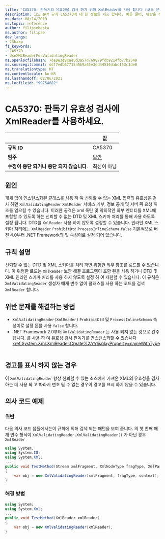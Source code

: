 ```yaml
---
title: 'CA5370: 판독기의 유효성을 검사 하기 위해 XmlReader를 사용 합니다 (코드 분석).'
description: 코드 분석 규칙 CA5370에 대 한 정보를 제공 합니다. 예를 들어, 위반을 해결 하는 방법, 위반 하는 경우를 포함 합니다.
ms.date: 08/14/2019
ms.topic: reference
author: filipsebesta
ms.author: filipse
dev_langs:
- CSharp
f1_keywords:
- CA5370
- UseXMLReaderForValidatingReader
ms.openlocfilehash: 7de9e3e9cae6d3a57d769879fdb9214fb77b2549
ms.sourcegitcommit: ddf7edb67715a5b9a45e3dd44536dabc153c1de0
ms.translationtype: MT
ms.contentlocale: ko-KR
ms.lasthandoff: 02/06/2021
ms.locfileid: "99754682"
---
```

# <a name="ca5370-use-xmlreader-for-validating-reader"></a>CA5370: 판독기 유효성 검사에 XmlReader를 사용하세요.

| | 값 |
|-|-|
| **규칙 ID** |CA5370|
| **범주** |[보안](security-warnings.md)|
| **수정이 중단 되거나 중단 되지 않습니다.** |최신이 아님|

## <a name="cause"></a>원인

개체 없이 인스턴스화된 클래스를 사용 하 여 신뢰할 수 없는 XML 입력의 유효성을 검사 하면 `XmlValidatingReader` `XmlReader` 서비스 거부, 정보 공개 및 서버 쪽 요청 위조를 일으킬 수 있습니다. 이러한 공격은 xml 폭탄 및 악의적인 외부 엔터티를 XML에 포함할 수 있도록 하는 신뢰할 수 없는 DTD 및 XML 스키마 처리를 통해 사용 하도록 설정 됩니다. DTD를 `XmlReader` 사용 하지 않도록 설정할 수 있습니다. 인라인 XML 스키마 처리에는 `XmlReader` `ProhibitDtd` `ProcessInlineSchema` `false` 기본적으로 버전 4.0부터 .NET Framework의 및 속성이로 설정 되어 있습니다.

## <a name="rule-description"></a>규칙 설명

신뢰할 수 없는 DTD 및 XML 스키마를 처리 하면 위험한 외부 참조를 로드할 수 있습니다. 이 위험한 로드는 `XmlReader` 보안 해결 프로그램이 포함 된을 사용 하거나 DTD 및 XML 인라인 스키마 처리를 사용 하지 않도록 설정 하 여 제한할 수 있습니다. 이 규칙은 `XmlValidatingReader` 생성자 매개 변수 없이 클래스를 사용 하는 코드를 검색 `XmlReader` 합니다.

## <a name="how-to-fix-violations"></a>위반 문제를 해결하는 방법

- `XmlValidatingReader(XmlReader)` `ProhibitDtd` 및 `ProcessInlineSchema` 속성이로 설정 된를 사용 `false` 합니다.
- .NET Framework 2.0부터 `XmlValidatingReader` 는 사용 되지 않는 것으로 간주 됩니다. 를 사용 하 여 유효성 검사 판독기를 인스턴스화할 수 있습니다 <xref:System.Xml.XmlReader.Create%2A?displayProperty=nameWithType> .

## <a name="when-to-suppress-warnings"></a>경고를 표시 하지 않는 경우

이 `XmlValidatingReader` 항상 신뢰할 수 있는 소스에서 가져온 XML의 유효성을 검사 하는 데 사용 되 고 따라서 변조 될 수 없는 경우이 경고를 표시 하지 않을 수 있습니다.

## <a name="pseudo-code-examples"></a>의사 코드 예제

### <a name="violation"></a>위반

다음 의사 코드 샘플에서는이 규칙에 의해 검색 되는 패턴을 보여 줍니다.
의 첫 번째 매개 변수 형식이 `XmlValidatingReader.XmlValidatingReader()` 가 아닌 경우 `XmlReader`

```csharp
using System;
using System.IO;
using System.Xml;
...
public void TestMethod(Stream xmlFragment, XmlNodeType fragType, XmlParserContext context)
{
    var obj = new XmlValidatingReader(xmlFragment, fragType, context);
}
```

### <a name="solution"></a>해결 방법

```csharp
using System;
using System.Xml;
...
public void TestMethod(XmlReader xmlReader)
{
    var obj = new XmlValidatingReader(xmlReader);
}
```
